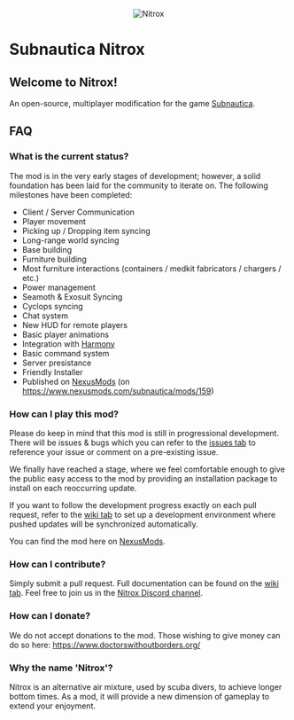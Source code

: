 <p align="center">
    <img src="https://s3.amazonaws.com/nitroxmod/Logo.png" alt="Nitrox" />
</p>

# Subnautica Nitrox

## Welcome to Nitrox!
An open-source, multiplayer modification for the game <a href="https://unknownworlds.com/subnautica/">Subnautica</a>. 

## FAQ

### What is the current status?
The mod is in the very early stages of development; however, a solid foundation has been laid for the community to iterate on. 
The following milestones have been completed:

* Client / Server Communication
* Player movement
* Picking up / Dropping item syncing
* Long-range world syncing
* Base building 
* Furniture building
* Most furniture interactions (containers / medkit fabricators / chargers / etc.)
* Power management
* Seamoth & Exosuit Syncing
* Cyclops syncing
* Chat system
* New HUD for remote players
* Basic player animations
* Integration with <a href="https://github.com/pardeike/Harmony">Harmony</a>
* Basic command system
* Server presistance
* Friendly Installer
* Published on <a href="https://www.nexusmods.com/">NexusMods</a> (on <a href="https://www.nexusmods.com/subnautica/mods/159">https://www.nexusmods.com/subnautica/mods/159</a>)

### How can I play this mod?
Please do keep in mind that this mod is still in progressional development. There will be issues & bugs which you can refer to the <a href="https://github.com/SubnauticaNitrox/Nitrox/issues">issues tab</a> to reference your issue or comment on a pre-existing issue.

We finally have reached a stage, where we feel comfortable enough to give the public easy access to the mod by providing an installation package to install on each reoccurring update.

If you want to follow the development progress exactly on each pull request, refer to the <a href="https://github.com/Sunrunner37/Nitrox/wiki">wiki tab</a> to set up a development environment where pushed updates will be synchronized automatically.

You can find the mod here on <a href="https://www.nexusmods.com/subnautica/mods/159">NexusMods</a>.

### How can I contribute?
Simply submit a pull request. Full documentation can be found on the <a href="https://github.com/Sunrunner37/Nitrox/wiki">wiki tab</a>.  Feel free to join us in the <a href="https://discord.gg/sF8ynqc">Nitrox Discord channel</a>.

### How can I donate?
We do not accept donations to the mod.  Those wishing to give money can do so here: https://www.doctorswithoutborders.org/ 

### Why the name 'Nitrox'?
Nitrox is an alternative air mixture, used by scuba divers, to achieve longer bottom times. As a mod, it will provide a new dimension of gameplay to extend your enjoyment. 
